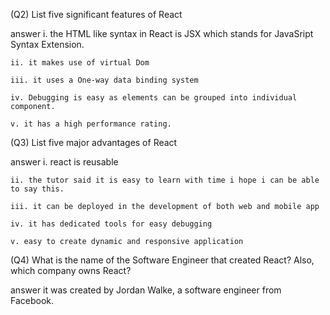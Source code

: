 (Q2) List five significant features of React

answer
    i. the HTML like syntax in React is JSX which stands for JavaSript Syntax Extension.

    ii. it makes use of virtual Dom

    iii. it uses a One-way data binding system

    iv. Debugging is easy as elements can be grouped into individual component.

    v. it has a high performance rating.

(Q3) List five major advantages of React

answer
    i. react is reusable

    ii. the tutor said it is easy to learn with time i hope i can be able to say this.

    iii. it can be deployed in the development of both web and mobile app

    iv. it has dedicated tools for easy debugging

    v. easy to create dynamic and responsive application


(Q4)  What is the name of the Software Engineer that created React? Also, which company owns React?

answer
    it was created by Jordan Walke, a software engineer from Facebook.